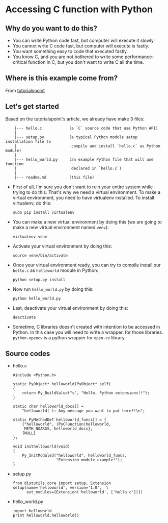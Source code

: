 Accessing C function with Python
================================

Why do you want to do this?
---------------------------

* You can write Python code fast, but computer will execute it slowly.
* You cannot write C code fast, but computer will execute is fastly.
* You want something easy to code that executed fastly.
* You know C, and you are not bothered to write some performance-critical function in C, but you don't want to write C all the time.

Where is this example come from?
--------------------------------

From [tutorialspoint](http://www.tutorialspoint.com/python/python_further_extensions.htm)

Let's get started
-----------------

Based on the tutorialspoint's article, we already have make 3 files:
```
    |--- hello.c            (a `C` source code that use Python API)
    |
    |--- setup.py           (a typical Python module setup installation file to 
    |                        compile and install `hello.c` as Python module)
    |
    |--- hello_world.py     (an example Python file that will use function 
    |                        declared in `hello.c`)
    |
    |--- readme.md          (this file)
``` 

* First of all, I'm sure you don't want to ruin your entire system while trying to do this. That's why we need a virtual environment. 
  To make a virtual environment, you need to have virtualenv installed. To install virtualenv, do this:
    ```
    sudo pip install virtualenv
    ```
* You can make a new virtual environment by doing this (we are going to make a new virtual environment named `venv`):
    ```
    virtualenv venv
    ```
* Activate your virtual environment by doing this:
    ```
    source venv/bin/activate
    ```
* Once your virtual environment ready, you can try to compile install our `hello.c` as `helloworld` module in Python:
    ```
    python setup.py install
    ```
* Now run `hello_world.py` by doing this:
    ```
    python hello_world.py
    ```
* Last, deactivate your virtual environment by doing this:
    ```
    deactivate
    ```
* Sometime, C libraries doesn't created with intention to be accessed in Python. In this case you will need to write a wrapper.
  for those libraries. `python-opencv` is a python wrapper for `open-cv` library.

 Source codes
 ------------

 * hello.c

    ```
    #include <Python.h>

    static PyObject* helloworld(PyObject* self)
    {
        return Py_BuildValue("s", "Hello, Python extensions!!");
    }

    static char helloworld_docs[] =
        "helloworld( ): Any message you want to put here!!\n";

    static PyMethodDef helloworld_funcs[] = {
        {"helloworld", (PyCFunction)helloworld, 
         METH_NOARGS, helloworld_docs},
        {NULL}
    };

    void inithelloworld(void)
    {
        Py_InitModule3("helloworld", helloworld_funcs,
                       "Extension module example!");
    }
    ```

* setup.py

    ```
    from distutils.core import setup, Extension
    setup(name='helloworld', version='1.0',  \
          ext_modules=[Extension('helloworld', ['hello.c'])])
    ```

* hello_world.py

    ```
    import helloworld
    print helloworld.helloworld()
    ```

